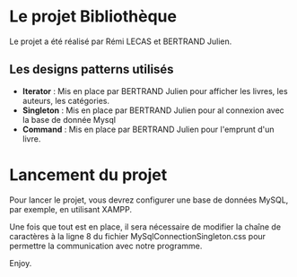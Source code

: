 # Le projet Bibliothèque
Le projet a été réalisé par Rémi LECAS et BERTRAND Julien.

## Les designs patterns utilisés
- **Iterator** : Mis en place par BERTRAND Julien pour afficher les livres, les auteurs, les catégories.
- **Singleton** : Mis en place par BERTRAND Julien pour al connexion avec la base de donnée Mysql
- **Command** : Mis en place par BERTRAND Julien pour l'emprunt d'un livre.


# Lancement du projet
Pour lancer le projet, vous devrez configurer une base de données MySQL, par exemple, en utilisant XAMPP.

Une fois que tout est en place, il sera nécessaire de modifier la chaîne de caractères à la ligne 8 du fichier MySqlConnectionSingleton.css pour permettre la communication avec notre programme.

Enjoy.